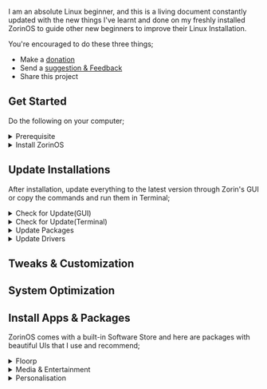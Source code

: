 I am an absolute Linux beginner, and this is a living document constantly updated with the new things I've learnt and done on my freshly installed ZorinOS to guide other new beginners to improve their Linux Installation.

You're encouraged to do these three things;  
- Make a [donation](https://selar.co/showlove/tinyzorin)
- Send a [suggestion & Feedback](https://x.com/N51N3)
- Share this project

## Get Started  
Do the following on your computer;

<details>  
  <summary>Prerequisite</summary>  
  <ul>   
    <li>Backup your files in an external drive</li>  
    <li>Check system requirements & hardware compatibility <a href="https://help.zorin.com/docs/getting-started/system-requirements">here.</a></li>  
  </ul>  
</details>  

<details>  
  <summary>Install ZorinOS</summary>  
  <ul>  
    <li>Follow this guide on <a href="https://help.zorin.com/docs/getting-started/install-zorin-os/">how to install ZorinOS.</a></li>
    <li>For visual learners, here's a <a href="https://zorin.com/os/download">video guide</a></li>    
  </ul>  
</details>
 

## Update Installations  
After installation, update everything to the latest version through Zorin's GUI or copy the commands and run them in Terminal;  

<details>  
  <summary>Check for Update(GUI)</summary> 
</details>  
<details>  
  <summary>Check for Update(Terminal)</summary> 
</details>
<details>  
  <summary>Update Packages</summary> 
</details>  
<details>  
  <summary>Update Drivers</summary> 
</details>  

## Tweaks & Customization  
## System Optimization
## Install Apps & Packages  
ZorinOS comes with a built-in Software Store and here are packages with beautiful UIs that I use and recommend;  
<details>  
  <summary>Floorp</summary>  
    <ul>   
      <li>A fast, lightweight and privacy-respecting browser based on Firefox.</li>
      <li> <a href="https://zorin.com/os/download">Download</a></li>
    </ul> 
</details>  
<details>  
  <summary>Media & Entertainment</summary> 
</details>    
<details>  
  <summary>Personalisation</summary> 
</details>
